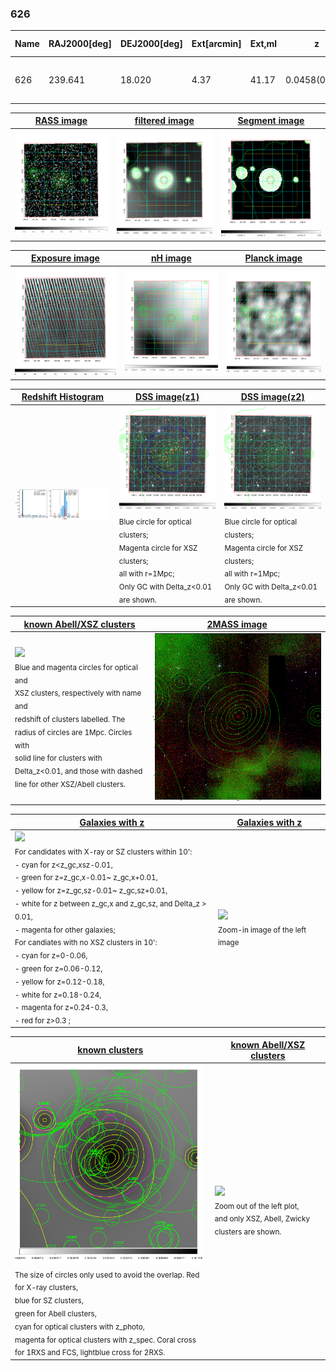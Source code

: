 <div STYLE="page-break-after: always;"></div>

### 626

|Name|RAJ2000[deg]|DEJ2000[deg] |Ext[arcmin]| Ext,ml | z | z_src| C|GC(XSZ,Delta_z<0.01)| GC(OPT,Delta_z<0.01)|GC| R_sig[arcmin] | R500[arcmin] | R500[Mpc]| CRsig[c/s] | CR500[c/s] |L500[1E44 erg/s]|F500[1E-12 erg/s/cm^2]| M500[1E14 Msun]|Tx[keV]|Cnt_sig|Beta|Rc[arcmin]|Comment|Alias|
|---|---|---|---|---|---|------|---|--------|---------|----------|---|---|---|---|---|---|---|---|---|---|---|---|---|---|
|626| 239.641| 18.020| 4.37| 41.17| 0.0458(0.005)| z1, z_opt| S| -| N, W| C, F20, N, W| 12.700| 12.192| 0.658| 0.205(0.036)| 0.204(0.036)| 0.173(0.020)| 3.513(0.400)| 0.85(0.05)| 1.96(0.07)| 90.5| 0.879(-0.135+0.086)| 8.462(-1.399+0.983)| -| t223|

|[RASS image](../image/626/626_img.pdf)|[filtered image](../image/626/626_fil.pdf)|[Segment image](../image/626/626_seg.pdf)|
|-------------------|--------------------|-------------------|
| <img src="../image/626/626_img.png" width="300">  | <img src="../image/626/626_fil.png" width="300">   | <img src="../image/626/626_seg.png" width="300">  |

|[Exposure image](../image/626/626_mex.pdf)| [nH image](../image/626/626_nh.pdf)| [Planck image](../image/626/626_p.pdf)|
|-------------------|--------------------|-------------------|
|<img src="../image/626/626_mex.png" width="300">   | <img src="../image/626/626_nh.png" width="300">    | <img src="../image/626/626_p.png" width="300"> |

|[Redshift Histogram](../image/626/626_zg.pdf) | [DSS image(z1)](../image/626/626_dss_z1.pdf)      |  [DSS image(z2)](../image/626/626_dss_z2.pdf)    |
|-------------------|--------------------|-------------------|
|<img src="../image/626/626_zg.png" width="300"> |<img src="../image/626/626_dss_z1.png" width="300"> <sub><br>Blue circle for optical clusters; <br>Magenta circle for XSZ clusters; <br>all with r=1Mpc; <br>Only GC with Delta_z<0.01 are shown. </sub>| <img src="../image/626/626_dss_z2.png" width="300"><sub><br>Blue circle for optical clusters; <br>Magenta circle for XSZ clusters; <br>all with r=1Mpc; <br>Only GC with Delta_z<0.01 are shown. </sub> |

|[known Abell/XSZ clusters](../image/626/626_m.pdf) | [2MASS image](../image/626/626_2mass.pdf)      |
|-------------------|-------------------|
|<img src=../image/626/626_m.png width="300"> <br><sub>Blue and magenta circles for optical and <br>XSZ clusters, respectively with name and <br>redshift of clusters labelled. The <br>radius of circles are 1Mpc. Circles with <br>solid line for clusters with <br>Delta_z<0.01, and those with dashed <br>line for other XSZ/Abell clusters.        </sub>|<img src="../image/626/626_2mass.png" width="300">  |

|[Galaxies with z](../image/626/626_opt_ned.pdf) |[Galaxies with z](../image/626/626_opt_ned_zoom.pdf) |
|-------------------|-------------------|
| <img src=../image/626/626_opt_ned.png width="300"> <br><sub> For candidates with X-ray or SZ clusters within 10': <br> - cyan for z<z_gc,xsz-0.01, <br> - green for z=z_gc,x-0.01~ z_gc,x+0.01, <br> - yellow for z=z_gc,sz-0.01~ z_gc,sz+0.01, <br> - white for z between z_gc,x and z_gc,sz, and Delta_z > 0.01, <br> - magenta for other galaxies; <br>For candiates with no XSZ clusters in 10': <br> - cyan for z=0-0.06, <br> - green for z=0.06-0.12, <br> - yellow for z=0.12-0.18, <br> - white for z=0.18-0.24, <br> - magenta for z=0.24-0.3, <br> - red for z>0.3 ;  </sub>|<img src=../image/626/626_opt_ned_zoom.png width="300">  <br><sub> Zoom-in image of the left image</sub>|

|[known clusters](../image/626/626_gc.pdf) |[known Abell/XSZ clusters](../image/626/626_gc_large.pdf) |
|-------------------|-------------------|
| <img src=../image/626/626_gc.png width="300"> <br><sub> The size of circles only used to avoid the overlap. Red for X-ray clusters, <br> blue for SZ clusters, <br> green for Abell clusters, <br> cyan for optical clusters with z_photo, <br> magenta for optical clusters with z_spec. Coral cross for 1RXS and FCS, lightblue cross for 2RXS. </sub>|<img src=../image/626/626_gc_large.png width="300"> <br><sub> Zoom out of the left plot, <br> and only XSZ, Abell, Zwicky clusters are shown. </sub> |



